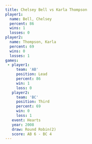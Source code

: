 ```yaml
---
title: Chelsey Bell vs Karla Thompson
player1:               
  name: Bell, Chelsey  
  percent: 86          
  wins: 1              
  losses: 0            
player2:               
  name: Thompson, Karla
  percent: 69          
  wins: 0              
  losses: 1            
games:
 - player1:        
     team: 'AB'    
     position: Lead
     percent: 86   
     win: 1        
     loss: 0       
   player2:         
     team: 'BC'     
     position: Third
     percent: 69    
     win: 0         
     loss: 1        
   event: Hearts       
   year: 2008          
   draw: Round Robin(2)
   score: AB 6 - BC 4  
---
```

